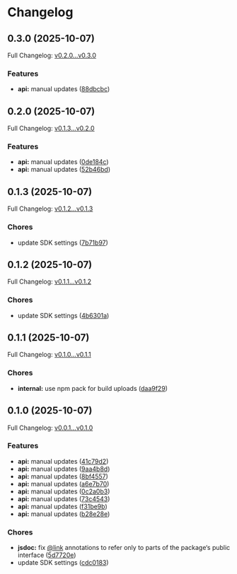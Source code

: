 # Changelog

## 0.3.0 (2025-10-07)

Full Changelog: [v0.2.0...v0.3.0](https://github.com/StreakYC/streak-client-typescript/compare/v0.2.0...v0.3.0)

### Features

* **api:** manual updates ([88dbcbc](https://github.com/StreakYC/streak-client-typescript/commit/88dbcbc403348734f21e04330444a56cfd062399))

## 0.2.0 (2025-10-07)

Full Changelog: [v0.1.3...v0.2.0](https://github.com/StreakYC/streak-client-typescript/compare/v0.1.3...v0.2.0)

### Features

* **api:** manual updates ([0de184c](https://github.com/StreakYC/streak-client-typescript/commit/0de184ce4ee029fe6d36310270fce942323fe5d5))
* **api:** manual updates ([52b46bd](https://github.com/StreakYC/streak-client-typescript/commit/52b46bd64fc9ad4905008cb68421190c0628ccba))

## 0.1.3 (2025-10-07)

Full Changelog: [v0.1.2...v0.1.3](https://github.com/StreakYC/streak-client-typescript/compare/v0.1.2...v0.1.3)

### Chores

* update SDK settings ([7b71b97](https://github.com/StreakYC/streak-client-typescript/commit/7b71b9742b310b81e9bf826fe8ff811228f60657))

## 0.1.2 (2025-10-07)

Full Changelog: [v0.1.1...v0.1.2](https://github.com/StreakYC/streak-client-typescript/compare/v0.1.1...v0.1.2)

### Chores

* update SDK settings ([4b6301a](https://github.com/StreakYC/streak-client-typescript/commit/4b6301ae24a80efda65fbf0d5819ae18e37b37bc))

## 0.1.1 (2025-10-07)

Full Changelog: [v0.1.0...v0.1.1](https://github.com/StreakYC/streak-client-typescript/compare/v0.1.0...v0.1.1)

### Chores

* **internal:** use npm pack for build uploads ([daa9f29](https://github.com/StreakYC/streak-client-typescript/commit/daa9f296b47deadc1c2be6e23b0977c2717d94f9))

## 0.1.0 (2025-10-07)

Full Changelog: [v0.0.1...v0.1.0](https://github.com/StreakYC/streak-client-typescript/compare/v0.0.1...v0.1.0)

### Features

* **api:** manual updates ([41c79d2](https://github.com/StreakYC/streak-client-typescript/commit/41c79d2a2c4ef16963908eab77037b71b77fad26))
* **api:** manual updates ([9aa4b8d](https://github.com/StreakYC/streak-client-typescript/commit/9aa4b8d4b532df145d7863ee5c385f129ebe386f))
* **api:** manual updates ([8bf4557](https://github.com/StreakYC/streak-client-typescript/commit/8bf4557c56ed08b4d1d78ae496cc1463ef5dd02c))
* **api:** manual updates ([a6e7b70](https://github.com/StreakYC/streak-client-typescript/commit/a6e7b706bb1da29686c0522717fc631b3af0f9b0))
* **api:** manual updates ([0c2a0b3](https://github.com/StreakYC/streak-client-typescript/commit/0c2a0b3f6bdc3e3cfd2ca928ca7c9c1939c5a290))
* **api:** manual updates ([73c4543](https://github.com/StreakYC/streak-client-typescript/commit/73c45430fef5fc9d43b62d8d01794552faa12940))
* **api:** manual updates ([f31be9b](https://github.com/StreakYC/streak-client-typescript/commit/f31be9b9b64668f4584ac8cefea1d84cfc9b33c4))
* **api:** manual updates ([b28e28e](https://github.com/StreakYC/streak-client-typescript/commit/b28e28e5f091d61feb441a4cf5bde19676579a8c))


### Chores

* **jsdoc:** fix [@link](https://github.com/link) annotations to refer only to parts of the package‘s public interface ([5d7720e](https://github.com/StreakYC/streak-client-typescript/commit/5d7720e2198ae818f8385c07f794fc034f6f9f66))
* update SDK settings ([cdc0183](https://github.com/StreakYC/streak-client-typescript/commit/cdc01839109a4f918c6fd408fbaffafbc07288cf))
